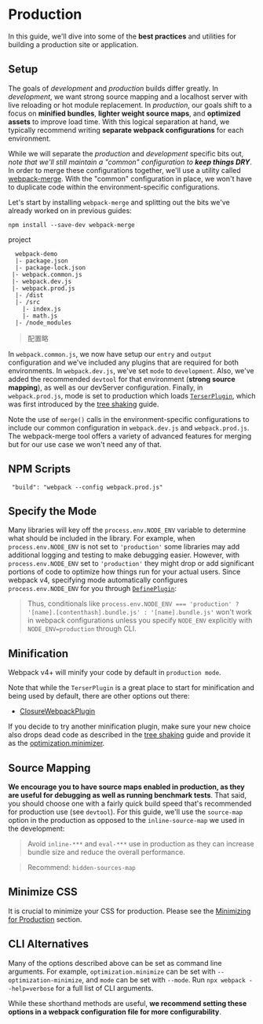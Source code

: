 # Production

In this guide, we'll dive into some of the **best practices** and utilities for building a production site or application.

## Setup

The goals of _development_ and _production_ builds differ greatly. In _development_, we want strong source mapping and a localhost server with live reloading or hot module replacement. In _production_, our goals shift to a focus on **minified bundles**, **lighter weight source maps**, and **optimized assets** to improve load time. With this logical separation at hand, we typically recommend writing **separate webpack configurations** for each environment.

While we will separate the _production_ and _development_ specific bits out, _note that we'll still maintain a "common" configuration to **keep things DRY**_. In order to merge these configurations together, we'll use a utility called [webpack-merge](https://github.com/survivejs/webpack-merge). With the "common" configuration in place, we won't have to duplicate code within the environment-specific configurations.

Let's start by installing `webpack-merge` and splitting out the bits we've already worked on in previous guides:

```shell
npm install --save-dev webpack-merge
```

project

```shell
  webpack-demo
  |- package.json
  |- package-lock.json
 |- webpack.common.js
 |- webpack.dev.js
 |- webpack.prod.js
  |- /dist
  |- /src
    |- index.js
    |- math.js
  |- /node_modules
```

> 配置略

In `webpack.common.js`, we now have setup our `entry` and `output` configuration and we've included any plugins that are required for both environments. In `webpack.dev.js`, we've set `mode` to `development`. Also, we've added the recommended `devtool` for that environment (**strong source mapping**), as well as our devServer configuration. Finally, in `webpack.prod.js`, mode is set to production which loads [`TerserPlugin`](https://webpack.js.org/plugins/terser-webpack-plugin/), which was first introduced by the [tree shaking](https://webpack.js.org/guides/tree-shaking/) guide.

Note the use of `merge()` calls in the environment-specific configurations to include our common configuration in `webpack.dev.js` and `webpack.prod.js`. The webpack-merge tool offers a variety of advanced features for merging but for our use case we won't need any of that.

## NPM Scripts

```shell
 "build": "webpack --config webpack.prod.js"
```

## Specify the Mode

Many libraries will key off the `process.env.NODE_ENV` variable to determine what should be included in the library. For example, when `process.env.NODE_ENV` is not set to `'production'` some libraries may add additional logging and testing to make debugging easier. However, with `process.env.NODE_ENV` set to `'production'` they might drop or add significant portions of code to optimize how things run for your actual users. Since webpack v4, specifying mode automatically configures `process.env.NODE_ENV` for you through [`DefinePlugin`](https://github.com/webpack/webpack/blob/fcccd192ce550210186f84a7ca59ee4cd47a8b2d/lib/WebpackOptionsApply.js#L565):

> Thus, conditionals like `process.env.NODE_ENV === 'production' ? '[name].[contenthash].bundle.js' : '[name].bundle.js'` won't work in webpack configurations unless you specify `NODE_ENV` explicitly with `NODE_ENV=production` through CLI.

## Minification

Webpack v4+ will minify your code by default in `production mode`.

Note that while the `TerserPlugin` is a great place to start for minification and being used by default, there are other options out there:

- [ClosureWebpackPlugin](https://github.com/webpack-contrib/closure-webpack-plugin)

If you decide to try another minification plugin, make sure your new choice also drops dead code as described in the [tree shaking](https://webpack.js.org/guides/tree-shaking) guide and provide it as the [optimization.minimizer](https://webpack.js.org/configuration/optimization/#optimizationminimizer).

## Source Mapping

**We encourage you to have source maps enabled in production, as they are useful for debugging as well as running benchmark tests**. That said, you should choose one with a fairly quick build speed that's recommended for production use (see `devtool`). For this guide, we'll use the `source-map` option in the production as opposed to the `inline-source-map` we used in the development:

> Avoid `inline-***` and `eval-***` use in production as they can increase bundle size and reduce the overall performance.

> Recommend: `hidden-sources-map`

## Minimize CSS

It is crucial to minimize your CSS for production. Please see the [Minimizing for Production](https://webpack.js.org/plugins/mini-css-extract-plugin/#minimizing-for-production) section.

## CLI Alternatives

Many of the options described above can be set as command line arguments. For example, `optimization.minimize` can be set with `--optimization-minimize`, and `mode` can be set with `--mode`. Run `npx webpack --help=verbose` for a full list of CLI arguments.

While these shorthand methods are useful, **we recommend setting these options in a webpack configuration file for more configurability**.
